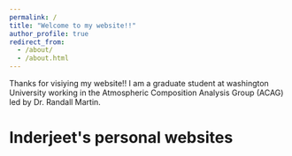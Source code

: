 ```yaml
---
permalink: /
title: "Welcome to my website!!"
author_profile: true
redirect_from: 
  - /about/
  - /about.html
---
```


Thanks for visiying my website!! I am a graduate student at washington University working in the Atmospheric Composition Analysis Group (ACAG) led by Dr. Randall Martin. 

Inderjeet's personal websites
======
